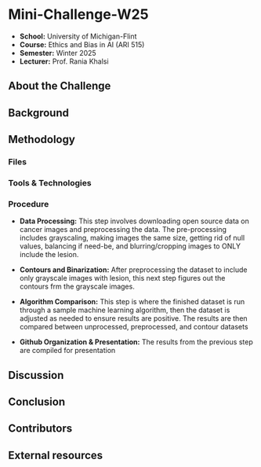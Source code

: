 #  Mini-Challenge-W25

- **School:** University of Michigan-Flint
- **Course:** Ethics and Bias in AI (ARI 515)
- **Semester:** Winter 2025
- **Lecturer:** Prof. Rania Khalsi 

## About the Challenge


## Background

## Methodology
### Files
### Tools & Technologies
### Procedure

- **Data Processing:** This step involves downloading open source data on cancer images and preprocessing the data. The pre-processing includes grayscaling, making images the same size, getting rid of null values, balancing if need-be, and blurring/cropping images to ONLY include the lesion.

- **Contours and Binarization:** After preprocessing the dataset to include only grayscale images with lesion, this next step figures out the contours frm the grayscale images.
  
- **Algorithm Comparison:** This step is where the finished dataset is run through a sample machine learning algorithm, then the dataset is adjusted as needed to ensure results are positive. The results are then compared between unprocessed, preprocessed, and contour datasets
  
- **Github Organization & Presentation:** The results from the previous step are compiled for presentation 

## Discussion


## Conclusion






## Contributors


## External resources
